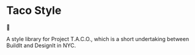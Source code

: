 # Taco Style

🌮

A style library for Project T.A.C.O., which is a short undertaking between BuildIt and DesignIt in NYC.
